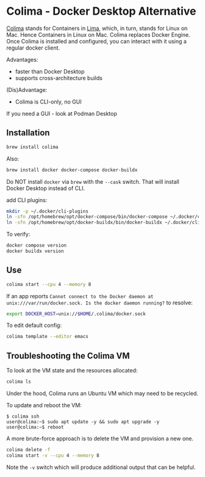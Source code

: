 # Colima - Docker Desktop Alternative

[Colima](https://github.com/abiosoft/colima) stands for Containers in
[Lima](https://github.com/lima-vm/lima), which, in turn, stands for Linux on Mac.
Hence Containers in Linux on Mac.  Colima replaces Docker Engine. Once Colima is
installed and configured, you can interact with it using a regular docker
client.

Advantages:

* faster than Docker Desktop
* supports cross-architecture builds

(Dis)Advantage:

* Colima is CLI-only, no GUI

If you need a GUI - look at Podman Desktop

## Installation

```sh
brew install colima
```
Also:
```sh
brew install docker docker-compose docker-buildx
```
Do NOT install `docker` via `brew` with the `--cask` switch. That will install
Docker Desktop instead of CLI.

add CLI plugins:
```sh
mkdir -p ~/.docker/cli-plugins
ln -sfn /opt/homebrew/opt/docker-compose/bin/docker-compose ~/.docker/cli-plugins/docker-compose
ln -sfn /opt/homebrew/opt/docker-buildx/bin/docker-buildx ~/.docker/cli-plugins/docker-buildx
```

To verify:
```sh
docker compose version
docker buildx version
```

## Use

```sh
colima start --cpu 4 --memory 8
```
If an app reports
`Cannot connect to the Docker daemon at unix:///var/run/docker.sock. Is the docker daemon running?`
to resolve:
```sh
export DOCKER_HOST=unix://$HOME/.colima/docker.sock
```

To edit default config:
```sh
colima template --editor emacs
```

## Troubleshooting the Colima VM

To look at the VM state and the resources allocated:
```sh
colima ls
```

Under the hood, Colima runs an Ubuntu VM which may need to be recycled.

To update and reboot the VM:
```
$ colima ssh
user@colima:~$ sudo apt update -y && sudo apt upgrade -y
user@colima:~$ reboot
```

A more brute-force approach is to delete the VM and provision a new one.

```sh
colima delete -f
colima start -v --cpu 4 --memory 8
```

Note the `-v` switch which will produce additional output that can be helpful.
